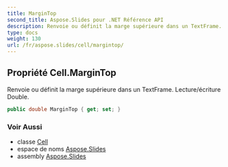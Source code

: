 ```yaml
---
title: MarginTop
second_title: Aspose.Slides pour .NET Référence API
description: Renvoie ou définit la marge supérieure dans un TextFrame. Lecture/écriture Double.
type: docs
weight: 130
url: /fr/aspose.slides/cell/margintop/
---
```


## Propriété Cell.MarginTop

Renvoie ou définit la marge supérieure dans un TextFrame. Lecture/écriture Double.

```csharp
public double MarginTop { get; set; }
```

### Voir Aussi

* classe [Cell](../../cell)
* espace de noms [Aspose.Slides](../../cell)
* assembly [Aspose.Slides](../../../)

<!-- NE PAS ÉDITER : généré par xmldocmd pour Aspose.Slides.dll -->
